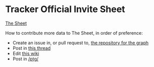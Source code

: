 # Tracker Official Invite Sheet

[The Sheet](https://inviteroute.github.io/sheet/)

How to contribute more data to The Sheet, in order of preference:

  * Create an issue in, or pull request to, [the repository for the graph](https://github.com/inviteroute/graph)
  * Post in [this thread](https://www.sb-innovation.de/showthread.php?9925)
  * Edit [this wiki](https://www.reddit.com/r/TrackersInfo/wiki/official_recruitments/)
  * Post in [/ptg/](https://4chan.org/g/ptg)
